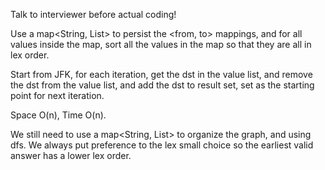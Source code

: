 
Talk to interviewer before actual coding! 

Use a map<String, List<String>> to persist the <from, to> mappings, and for all values inside the map, sort all the values in the map so that they are all in lex order.   

Start from JFK, for each iteration,  get the dst in the value list, and remove the dst from the value list, and add the dst to result set, set as the starting point for next iteration.   

Space O(n), Time O(n).    

We still need to use a map<String, List<String>> to organize the graph, and using dfs. We always put preference to the lex small choice so the earliest valid answer has a lower lex order.     

 